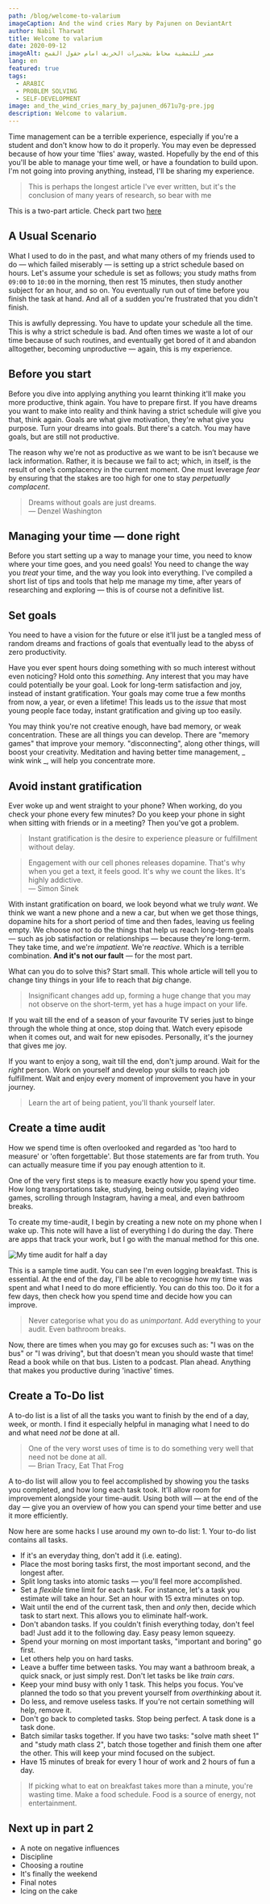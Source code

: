 ```yaml
---
path: /blog/welcome-to-valarium
imageCaption: And the wind cries Mary by Pajunen on DeviantArt
author: Nabil Tharwat
title: Welcome to valarium
date: 2020-09-12
imageAlt: ممر للتمشية محاط بشجيرات الخريف امام حقول القمح
lang: en
featured: true
tags:
  - ARABIC
  - PROBLEM SOLVING
  - SELF-DEVELOPMENT
image: and_the_wind_cries_mary_by_pajunen_d671u7g-pre.jpg
description: Welcome to valarium.
---
```


Time management can be a terrible experience, especially if you're a student and don't know how to do it properly. You may even be depressed because of how your time 'flies' away, wasted. Hopefully by the end of this you'll be able to manage your time well, or have a foundation to build upon. I'm not going into proving anything, instead, I'll be sharing my experience.

> <span>This is perhaps the longest article I've ever written, but it's the conclusion of many years of research, so bear with me</span>

This is a two-part article. Check part two [here](/blog/time-management-2)

## A Usual Scenario

What I used to do in the past, and what many others of my friends used to do — which failed miserably — is setting up a strict schedule based on hours. Let's assume your schedule is set as follows; you study maths from `09:00` to `10:00` in the morning, then rest 15 minutes, then study another subject for an hour, and so on. You eventually run out of time before you finish the task at hand. And all of a sudden you're frustrated that you didn't finish.

This is awfully depressing. You have to update your schedule all the time. This is why a strict schedule is bad. And often times we waste a lot of our time because of such routines, and eventually get bored of it and abandon alltogether, becoming unproductive — again, this is my experience.

## Before you start

Before you dive into applying anything you learnt thinking it'll make you more productive, think again. You have to prepare first. If you have dreams you want to make into reality and think having a strict schedule will give you that, think again. Goals are what give motivation, they're what give you purpose. Turn your dreams into goals. But there's a catch. You may have goals, but are still not productive.

The reason why we're not as productive as we want to be isn’t because we lack information. Rather, it is because we fail to act; which, in itself, is the result of one’s complacency in the current moment. One must leverage _fear_ by ensuring that the stakes are too high for one to stay _perpetually complacent_.

> <span>Dreams without goals are just dreams.</span><br>
> — Denzel Washington

## Managing your time — done right

Before you start setting up a way to manage your time, you need to know where your time goes, and you need goals! You need to change the way you _treat_ your time, and the way you look into everything. I've compiled a short list of tips and tools that help me manage my time, after years of researching and exploring — this is of course not a definitive list.

## Set goals

You need to have a vision for the future or else it'll just be a tangled mess of random dreams and fractions of goals that eventually lead to the abyss of zero productivity.

Have you ever spent hours doing something with so much interest without even noticing? Hold onto this _something_. Any interest that you may have could potentially be your goal. Look for long-term satisfaction and joy, instead of instant gratification. Your goals may come true a few months from now, a year, or even a lifetime! This leads us to the _issue_ that most young people face today, instant gratification and giving up too easily.

You may think you're not creative enough, have bad memory, or weak concentration. These are all things you can develop. There are "memory games" that improve your memory. "disconnecting", along other things, will boost your creativity. Meditation and having better time management, _ wink wink _, will help you concentrate more.

## Avoid instant gratification

Ever woke up and went straight to your phone? When working, do you check your phone every few minutes? Do you keep your phone in sight when sitting with friends or in a meeting? Then you've got a problem.

> <span>Instant gratification is the desire to experience pleasure or fulfillment without delay.</span>

> <span>Engagement with our cell phones releases dopamine. That's why when you get a text, it feels good. It's why we count the likes. It's highly addictive.</span> <br>
> — Simon Sinek

With instant gratification on board, we look beyond what we truly _want_. We think we want a new phone and a new a car, but when we get those things, dopamine hits for a short period of time and then fades, leaving us feeling empty. We choose _not_ to do the things that help us reach long-term goals — such as job satisfaction or relationships — because they're long-term. They take time, and we're _impatient_. We're _reactive_. Which is a terrible combination. **And it's not our fault** — for the most part.

What can you do to solve this? Start small. This whole article will tell you to change tiny things in your life to reach that _big_ change.

> <span>Insignificant changes add up, forming a huge change that you may not observe on the short-term, yet has a huge impact on your life.</span>

If you wait till the end of a season of your favourite TV series just to binge through the whole thing at once, stop doing that. Watch every episode when it comes out, and wait for new episodes. Personally, it's the journey that gives me joy.

If you want to enjoy a song, wait till the end, don't jump around. Wait for the _right_ person. Work on yourself and develop your skills to reach job fulfillment. Wait and enjoy every moment of improvement you have in your journey.

> <span>Learn the art of being patient, you'll thank yourself later.</span>

## Create a time audit

How we spend time is often overlooked and regarded as 'too hard to measure' or 'often forgettable'. But those statements are far from truth. You can actually measure time if you pay enough attention to it.

One of the very first steps is to measure exactly how you spend your time. How long transportations take, studying, being outside, playing video games, scrolling through Instagram, having a meal, and even bathroom breaks.

To create my time-audit, I begin by creating a new note on my phone when I wake up. This note will have a list of everything I do during the day. There are apps that track your work, but I go with the manual method for this one.

![My time audit for half a day](/IMG_20191205_093509.png)

This is a sample time audit. You can see I'm even logging breakfast. This is essential. At the end of the day, I'll be able to recognise how my time was spent and what I need to do more efficiently. You can do this too. Do it for a few days, then check how you spend time and decide how you can improve.

> <span>Never categorise what you do as _unimportant_. Add everything to your audit. Even bathroom breaks.</span>

Now, there are times when you may go for excuses such as: "I was on the bus" or "I was driving", but that doesn't mean you should waste that time! Read a book while on that bus. Listen to a podcast. Plan ahead. Anything that makes you productive during 'inactive' times.

## Create a To-Do list

A to-do list is a list of all the tasks you want to finish by the end of a day, week, or month. I find it especially helpful in managing what I need to do and what need _not_ be done at all.

> <span>One of the very worst uses of time is to do something very well that need not be done at all.</span><br>
> — Brian Tracy, Eat That Frog

A to-do list will allow you to feel accomplished by showing you the tasks you completed, and how long each task took. It'll allow room for improvement alongside your time-audit. Using both will — at the end of the day — give you an overview of how you can spend your time better and use it more efficiently.

Now here are some hacks I use around my own to-do list:
1\. Your to-do list contains all tasks.

- If it's an everyday thing, don't add it (i.e. eating).
- Place the most boring tasks first, the most important second, and the longest after.
- Split long tasks into atomic tasks — you'll feel more accomplished.
- Set a _flexible_ time limit for each task. For instance, let's a task you estimate will take an hour. Set an hour with 15 extra minutes on top.
- Wait until the end of the current task, then and _only_ then, decide which task to start next. This allows you to eliminate half-work.
- Don't abandon tasks. If you couldn't finish everything today, don't feel bad! Just add it to the following day. Easy peasy lemon squeezy.
- Spend your morning on most important tasks, "important and boring" go first.
- Let others help you on hard tasks.
- Leave a buffer time between tasks. You may want a bathroom break, a quick snack, or just simply rest. Don't let tasks be like _train cars_.
- Keep your mind busy with only 1 task. This helps you focus. You've planned the todo so that you prevent yourself from _overthinking_ about it.
- Do less, and remove useless tasks. If you're not certain something will help, remove it.
- Don't go back to completed tasks. Stop being perfect. A task done is a task done.
- Batch similar tasks together. If you have two tasks: "solve math sheet 1" and "study math class 2", batch those together and finish them one after the other. This will keep your mind focused on the subject.
- Have 15 minutes of break for every 1 hour of work and 2 hours of fun a day.

> <span>If picking what to eat on breakfast takes more than a minute, you're wasting time. Make a food schedule. Food is a source of energy, not entertainment.</span>

## Next up in part 2

- A note on negative influences
- Discipline
- Choosing a routine
- It's finally the weekend
- Final notes
- Icing on the cake
